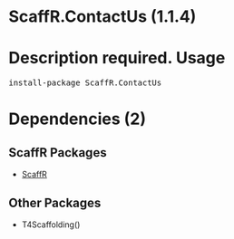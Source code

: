 ﻿ScaffR.ContactUs (1.1.4)
======
Description required.
Usage
======
<pre>install-package ScaffR.ContactUs</pre>
Dependencies (2)
=====

ScaffR Packages
------
* [ScaffR](https://github.com/wcpro/ScaffR/tree/master/src/ScaffR)

Other Packages
------
* T4Scaffolding()
